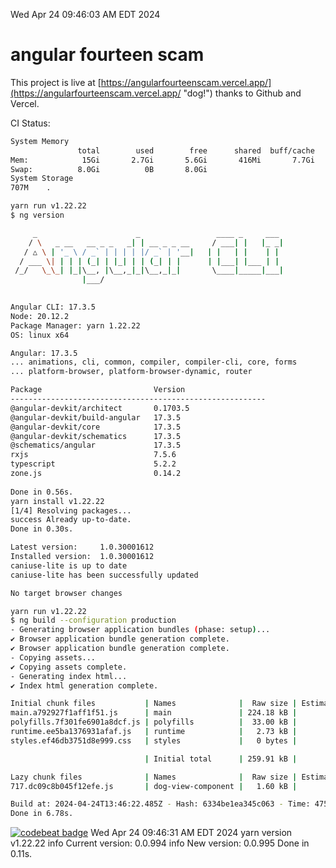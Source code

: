 Wed Apr 24 09:46:03 AM EDT 2024

# angular fourteen scam


This project is live at [https://angularfourteenscam.vercel.app/](https://angularfourteenscam.vercel.app/ "dog!") thanks to Github and Vercel.

CI Status: 

```bash
System Memory
               total        used        free      shared  buff/cache   available
Mem:            15Gi       2.7Gi       5.6Gi       416Mi       7.7Gi        12Gi
Swap:          8.0Gi          0B       8.0Gi
System Storage
707M	.
```
```bash
yarn run v1.22.22
$ ng version

     _                      _                 ____ _     ___
    / \   _ __   __ _ _   _| | __ _ _ __     / ___| |   |_ _|
   / △ \ | '_ \ / _` | | | | |/ _` | '__|   | |   | |    | |
  / ___ \| | | | (_| | |_| | | (_| | |      | |___| |___ | |
 /_/   \_\_| |_|\__, |\__,_|_|\__,_|_|       \____|_____|___|
                |___/
    

Angular CLI: 17.3.5
Node: 20.12.2
Package Manager: yarn 1.22.22
OS: linux x64

Angular: 17.3.5
... animations, cli, common, compiler, compiler-cli, core, forms
... platform-browser, platform-browser-dynamic, router

Package                         Version
---------------------------------------------------------
@angular-devkit/architect       0.1703.5
@angular-devkit/build-angular   17.3.5
@angular-devkit/core            17.3.5
@angular-devkit/schematics      17.3.5
@schematics/angular             17.3.5
rxjs                            7.5.6
typescript                      5.2.2
zone.js                         0.14.2
    
Done in 0.56s.
yarn install v1.22.22
[1/4] Resolving packages...
success Already up-to-date.
Done in 0.30s.
```
```bash
Latest version:     1.0.30001612
Installed version:  1.0.30001612
caniuse-lite is up to date
caniuse-lite has been successfully updated

No target browser changes
```
```bash
yarn run v1.22.22
$ ng build --configuration production
- Generating browser application bundles (phase: setup)...
✔ Browser application bundle generation complete.
✔ Browser application bundle generation complete.
- Copying assets...
✔ Copying assets complete.
- Generating index html...
✔ Index html generation complete.

Initial chunk files           | Names              |  Raw size | Estimated transfer size
main.a792927f1aff1f51.js      | main               | 224.18 kB |                60.57 kB
polyfills.7f301fe6901a8dcf.js | polyfills          |  33.00 kB |                10.64 kB
runtime.ee5ba1376931afaf.js   | runtime            |   2.73 kB |                 1.27 kB
styles.ef46db3751d8e999.css   | styles             |   0 bytes |                       -

                              | Initial total      | 259.91 kB |                72.47 kB

Lazy chunk files              | Names              |  Raw size | Estimated transfer size
717.dc09c8b045f12efe.js       | dog-view-component |   1.60 kB |               802 bytes

Build at: 2024-04-24T13:46:22.485Z - Hash: 6334be1ea345c063 - Time: 4754ms
Done in 6.78s.
```
[![codebeat badge](https://codebeat.co/badges/8cb3c84a-d002-4f78-98dd-3540260c751a)](https://codebeat.co/projects/github-com-kfedora-angularfourteenscam-master)
Wed Apr 24 09:46:31 AM EDT 2024
yarn version v1.22.22
info Current version: 0.0.994
info New version: 0.0.995
Done in 0.11s.
